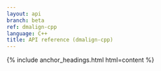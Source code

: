 ```yaml
---
layout: api
branch: beta
ref: dmalign-cpp
language: C++
title: API reference (dmalign-cpp)
---
```

{% include anchor_headings.html html=content %}